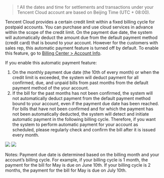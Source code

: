>! All the dates and time for settlements and transactions under your Tencent Cloud account are based on Beijing Time (UTC + 08:00).

Tencent Cloud provides a certain credit limit within a fixed billing cycle for postpaid accounts. You can purchase and use cloud services in advance within the scope of the credit limit. On the payment due date, the system will automatically deduct the amount due from the default payment method (credit card) that is bound to your account. However for the customers with sales rep, this automatic payment feature is turned off by default. To enable this feature, go to [Billing Center > Account Info](https://console.cloud.tencent.com/intlbilling/account).

If you enable this automatic payment feature:
1. On the monthly payment due date (the 10th of every month) or when the credit limit is exceeded, the system will deduct payment for all confirmed, due, and unpaid bills from past months from the default payment method of the your account.
2. If the bill for the past months has not been confirmed, the system will not automatically deduct payment from the default payment method bound to your account, even if the payment due date has been reached. For bills that have not been confirmed and for which the payment has not been automatically deducted, the system will detect and initiate automatic payment in the following billing cycle. Therefore, if you want the system to perform automatic payment for your account as scheduled, please regularly check and confirm the bill after it is issued every month.

![](https://main.qcloudimg.com/raw/e81ede56f2b48340a90a9dc2195f5835.png)
![](https://main.qcloudimg.com/raw/043d7e456abef93c930ba3570f883042.png)

Notes:
Payment due date is determined based on the billing month and your account’s billing cycle.
For example, if your billing cycle is 1 month, the payment for the bill for May is due on June 10th. If your billing cycle is 2 months, the payment for the bill for May is due on July 10th.
